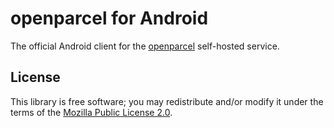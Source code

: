 # openparcel for Android

The official Android client for the [openparcel](https://github.com/nathanpc/openparcel)
self-hosted service.

## License

This library is free software; you may redistribute and/or modify it under the
terms of the [Mozilla Public License 2.0](https://www.mozilla.org/en-US/MPL/2.0/).

